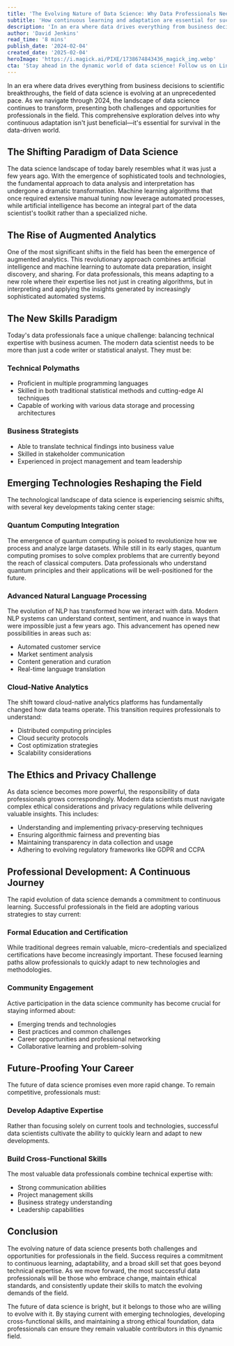 ```yaml
---
title: 'The Evolving Nature of Data Science: Why Data Professionals Need to Stay on Top of Their Game'
subtitle: 'How continuous learning and adaptation are essential for success in modern data science'
description: 'In an era where data drives everything from business decisions to scientific breakthroughs, the field of data science is evolving at an unprecedented pace. Explore why continuous adaptation is essential for survival in the data-driven world.'
author: 'David Jenkins'
read_time: '8 mins'
publish_date: '2024-02-04'
created_date: '2025-02-04'
heroImage: 'https://i.magick.ai/PIXE/1738674843436_magick_img.webp'
cta: 'Stay ahead in the dynamic world of data science! Follow us on LinkedIn for daily insights, emerging trends, and exclusive professional development resources that will help you navigate the evolving landscape of data science.'
---
```


In an era where data drives everything from business decisions to scientific breakthroughs, the field of data science is evolving at an unprecedented pace. As we navigate through 2024, the landscape of data science continues to transform, presenting both challenges and opportunities for professionals in the field. This comprehensive exploration delves into why continuous adaptation isn't just beneficial—it's essential for survival in the data-driven world.

## The Shifting Paradigm of Data Science

The data science landscape of today barely resembles what it was just a few years ago. With the emergence of sophisticated tools and technologies, the fundamental approach to data analysis and interpretation has undergone a dramatic transformation. Machine learning algorithms that once required extensive manual tuning now leverage automated processes, while artificial intelligence has become an integral part of the data scientist's toolkit rather than a specialized niche.

## The Rise of Augmented Analytics

One of the most significant shifts in the field has been the emergence of augmented analytics. This revolutionary approach combines artificial intelligence and machine learning to automate data preparation, insight discovery, and sharing. For data professionals, this means adapting to a new role where their expertise lies not just in creating algorithms, but in interpreting and applying the insights generated by increasingly sophisticated automated systems.

## The New Skills Paradigm

Today's data professionals face a unique challenge: balancing technical expertise with business acumen. The modern data scientist needs to be more than just a code writer or statistical analyst. They must be:

### Technical Polymaths

- Proficient in multiple programming languages
- Skilled in both traditional statistical methods and cutting-edge AI techniques
- Capable of working with various data storage and processing architectures

### Business Strategists

- Able to translate technical findings into business value
- Skilled in stakeholder communication
- Experienced in project management and team leadership

## Emerging Technologies Reshaping the Field

The technological landscape of data science is experiencing seismic shifts, with several key developments taking center stage:

### Quantum Computing Integration

The emergence of quantum computing is poised to revolutionize how we process and analyze large datasets. While still in its early stages, quantum computing promises to solve complex problems that are currently beyond the reach of classical computers. Data professionals who understand quantum principles and their applications will be well-positioned for the future.

### Advanced Natural Language Processing

The evolution of NLP has transformed how we interact with data. Modern NLP systems can understand context, sentiment, and nuance in ways that were impossible just a few years ago. This advancement has opened new possibilities in areas such as:

- Automated customer service
- Market sentiment analysis
- Content generation and curation
- Real-time language translation

### Cloud-Native Analytics

The shift toward cloud-native analytics platforms has fundamentally changed how data teams operate. This transition requires professionals to understand:

- Distributed computing principles
- Cloud security protocols
- Cost optimization strategies
- Scalability considerations

## The Ethics and Privacy Challenge

As data science becomes more powerful, the responsibility of data professionals grows correspondingly. Modern data scientists must navigate complex ethical considerations and privacy regulations while delivering valuable insights. This includes:

- Understanding and implementing privacy-preserving techniques
- Ensuring algorithmic fairness and preventing bias
- Maintaining transparency in data collection and usage
- Adhering to evolving regulatory frameworks like GDPR and CCPA

## Professional Development: A Continuous Journey

The rapid evolution of data science demands a commitment to continuous learning. Successful professionals in the field are adopting various strategies to stay current:

### Formal Education and Certification

While traditional degrees remain valuable, micro-credentials and specialized certifications have become increasingly important. These focused learning paths allow professionals to quickly adapt to new technologies and methodologies.

### Community Engagement

Active participation in the data science community has become crucial for staying informed about:

- Emerging trends and technologies
- Best practices and common challenges
- Career opportunities and professional networking
- Collaborative learning and problem-solving

## Future-Proofing Your Career

The future of data science promises even more rapid change. To remain competitive, professionals must:

### Develop Adaptive Expertise

Rather than focusing solely on current tools and technologies, successful data scientists cultivate the ability to quickly learn and adapt to new developments.

### Build Cross-Functional Skills

The most valuable data professionals combine technical expertise with:

- Strong communication abilities
- Project management skills
- Business strategy understanding
- Leadership capabilities

## Conclusion

The evolving nature of data science presents both challenges and opportunities for professionals in the field. Success requires a commitment to continuous learning, adaptability, and a broad skill set that goes beyond technical expertise. As we move forward, the most successful data professionals will be those who embrace change, maintain ethical standards, and consistently update their skills to match the evolving demands of the field.

The future of data science is bright, but it belongs to those who are willing to evolve with it. By staying current with emerging technologies, developing cross-functional skills, and maintaining a strong ethical foundation, data professionals can ensure they remain valuable contributors in this dynamic field.